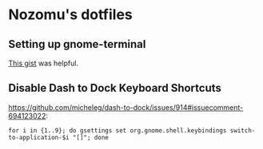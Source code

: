 # Nozomu's dotfiles

## Setting up gnome-terminal

[This gist](https://gist.github.com/reavon/0bbe99150810baa5623e5f601aa93afc) was helpful.

## Disable Dash to Dock Keyboard Shortcuts

<https://github.com/micheleg/dash-to-dock/issues/914#issuecomment-694123022>:

`for i in {1..9}; do gsettings set org.gnome.shell.keybindings switch-to-application-$i "[]"; done`
